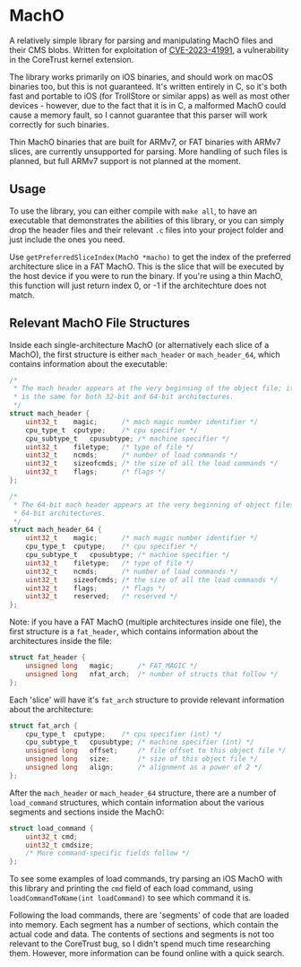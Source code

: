 # MachO

A relatively simple library for parsing and manipulating MachO files and their CMS blobs. Written for exploitation of [CVE-2023-41991](https://support.apple.com/en-gb/HT213926), a vulnerability in the CoreTrust kernel extension.

The library works primarily on iOS binaries, and should work on macOS binaries too, but this is not guaranteed. It's written entirely in C, so it's both fast and portable to iOS (for TrollStore or similar apps) as well as most other devices - however, due to the fact that it is in C, a malformed MachO could cause a memory fault, so I cannot guarantee that this parser will work correctly for such binaries.

Thin MachO binaries that are built for ARMv7, or FAT binaries with ARMv7 slices, are currently unsupported for parsing. More handling of such files is planned, but full ARMv7 support is not planned at the moment.

## Usage

To use the library, you can either compile with `make all`, to have an executable that demonstrates the abilities of this library, or you can simply drop the header files and their relevant `.c` files into your project folder and just include the ones you need.

Use `getPreferredSliceIndex(MachO *macho)` to get the index of the preferred architecture slice in a FAT MachO. This is the slice that will be executed by the host device if you were to run the binary. If you're using a thin MachO, this function will just return index 0, or -1 if the architechture does not match.

## Relevant MachO File Structures

Inside each single-architecture MachO (or alternatively each slice of a MachO), the first structure is either `mach_header` or `mach_header_64`, which contains information about the executable:
```c
/*
 * The mach header appears at the very beginning of the object file; it
 * is the same for both 32-bit and 64-bit architectures.
 */
struct mach_header {
	uint32_t	magic;		/* mach magic number identifier */
	cpu_type_t	cputype;	/* cpu specifier */
	cpu_subtype_t	cpusubtype;	/* machine specifier */
	uint32_t	filetype;	/* type of file */
	uint32_t	ncmds;		/* number of load commands */
	uint32_t	sizeofcmds;	/* the size of all the load commands */
	uint32_t	flags;		/* flags */
};

/*
 * The 64-bit mach header appears at the very beginning of object files for
 * 64-bit architectures.
 */
struct mach_header_64 {
	uint32_t	magic;		/* mach magic number identifier */
	cpu_type_t	cputype;	/* cpu specifier */
	cpu_subtype_t	cpusubtype;	/* machine specifier */
	uint32_t	filetype;	/* type of file */
	uint32_t	ncmds;		/* number of load commands */
	uint32_t	sizeofcmds;	/* the size of all the load commands */
	uint32_t	flags;		/* flags */
	uint32_t	reserved;	/* reserved */
};
```
Note: if you have a FAT MachO (multiple architectures inside one file), the first structure is a `fat_header`, which contains information about the architectures inside the file:
```c
struct fat_header {
	unsigned long	magic;		/* FAT_MAGIC */
	unsigned long	nfat_arch;	/* number of structs that follow */
};
```
Each 'slice' will have it's `fat_arch` structure to provide relevant information about the architecture:
```c
struct fat_arch {
	cpu_type_t	cputype;	/* cpu specifier (int) */
	cpu_subtype_t	cpusubtype;	/* machine specifier (int) */
	unsigned long	offset;		/* file offset to this object file */
	unsigned long	size;		/* size of this object file */
	unsigned long	align;		/* alignment as a power of 2 */
};
```

After the `mach_header` or `mach_header_64` structure, there are a number of `load_command` structures, which contain information about the various segments and sections inside the MachO:
```c
struct load_command {
    uint32_t cmd;
    uint32_t cmdsize;
    /* More command-specific fields follow */
};
```
To see some examples of load commands, try parsing an iOS MachO with this library and printing the `cmd` field of each load command, using `loadCommandToName(int loadCommand)` to see which command it is.

Following the load commands, there are 'segments' of code that are loaded into memory. Each segment has a number of sections, which contain the actual code and data. The contents of sections and segments is not too relevant to the CoreTrust bug, so I didn't spend much time researching them. However, more information can be found online with a quick search.